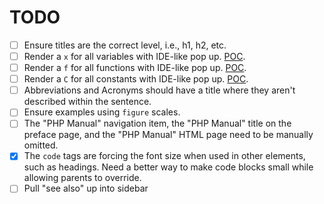 # TODO

- [ ] Ensure titles are the correct level, i.e., h1, h2, etc.
- [ ] Render a `x` for all variables with IDE-like pop up. [POC](https://twitter.com/timacdonald87/status/1647049647729553408).
- [ ] Render a `f` for all functions with IDE-like pop up. [POC](https://twitter.com/timacdonald87/status/1647049647729553408).
- [ ] Render a `C` for all constants with IDE-like pop up. [POC](https://twitter.com/timacdonald87/status/1647049647729553408).
- [ ] Abbreviations and Acronyms should have a title where they aren't described within the sentence.
- [ ] Ensure examples using `figure` scales.
- [ ] The "PHP Manual" navigation item, the "PHP Manual" title on the preface page, and the "PHP Manual" HTML page need to be manually omitted.
- [x] The `code` tags are forcing the font size when used in other elements, such as headings. Need a better way to make code blocks small while allowing parents to override.
- [ ] Pull "see also" up into sidebar
